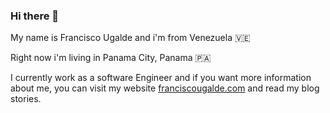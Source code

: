 ### Hi there 👋

My name is Francisco Ugalde and i'm from Venezuela 🇻🇪 

Right now i'm living in Panama City, Panama 🇵🇦

I currently work as a software Engineer and if you want more information about me, you can visit my website [franciscougalde.com](https://www.franciscougalde.com) and read my blog stories.
<!--
**fjugaldev/fjugaldev** is a ✨ _special_ ✨ repository because its `README.md` (this file) appears on your GitHub profile.

Here are some ideas to get you started:

- 🔭 I’m currently working on ...
- 🌱 I’m currently learning ...
- 👯 I’m looking to collaborate on ...
- 🤔 I’m looking for help with ...
- 💬 Ask me about ...
- 📫 How to reach me: ...
- 😄 Pronouns: ...
- ⚡ Fun fact: ...
-->
